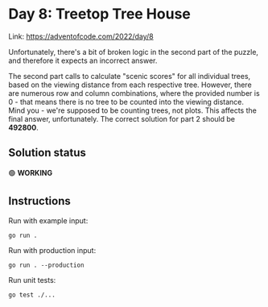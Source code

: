 # Day 8: Treetop Tree House

Link: https://adventofcode.com/2022/day/8

Unfortunately, there's a bit of broken logic in the second part of the puzzle, and therefore it expects an incorrect answer.

The second part calls to calculate "scenic scores" for all individual trees, based on the viewing distance from each respective tree. However, there are numerous row and column combinations, where the provided number is 0 - that means there is no tree to be counted into the viewing distance. Mind you - we're supposed to be counting trees, not plots. This affects the final answer, unfortunately. The correct solution for part 2 should be **492800**.

## Solution status

🟢 **WORKING**

## Instructions

Run with example input:

```shell
go run .
```

Run with production input:

```shell
go run . --production
```

Run unit tests:

```shell
go test ./...
```
